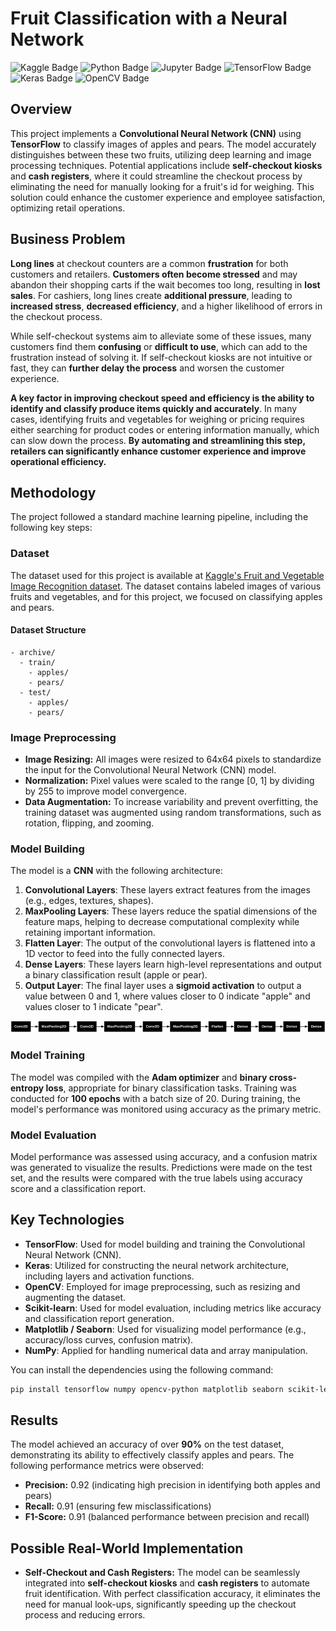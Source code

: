 # Fruit Classification with a Neural Network
![Kaggle Badge](https://img.shields.io/badge/made%20with-kaggle-%2320BEFF?logo=kaggle&logoColor=white) ![Python Badge](https://img.shields.io/badge/made_with-python-%233776AB?logo=python&logoColor=white) ![Jupyter Badge](https://img.shields.io/badge/made_with-jupyter-%23F37626?logo=jupyter&logoColor=white) ![TensorFlow Badge](https://img.shields.io/badge/made%20with-tensorflow-%23FF6F00?logo=TensorFlow&logoColor=white) ![Keras Badge](https://img.shields.io/badge/made%20with-keras-%23D00000?logo=Keras&logoColor=white) ![OpenCV Badge](https://img.shields.io/badge/made%20with-opencv-%235C3EE8?logo=OpenCV&logoColor=white) 



## Overview

This project implements a **Convolutional Neural Network (CNN)** using **TensorFlow** to classify images of apples and pears. The model accurately distinguishes between these two fruits, utilizing deep learning and image processing techniques. Potential applications include **self-checkout kiosks** and **cash registers**, where it could streamline the checkout process by eliminating the need for manually looking for a fruit's id for weighing. This solution could enhance the customer experience and employee satisfaction, optimizing retail operations.

## Business Problem

**Long lines** at checkout counters are a common **frustration** for both customers and retailers. **Customers often become stressed** and may abandon their shopping carts if the wait becomes too long, resulting in **lost sales**. For cashiers, long lines create **additional pressure**, leading to **increased stress**, **decreased efficiency**, and a higher likelihood of errors in the checkout process.

While self-checkout systems aim to alleviate some of these issues, many customers find them **confusing** or **difficult to use**, which can add to the frustration instead of solving it. If self-checkout kiosks are not intuitive or fast, they can **further delay the process** and worsen the customer experience.

**A key factor in improving checkout speed and efficiency is the ability to identify and classify produce items quickly and accurately**. In many cases, identifying fruits and vegetables for weighing or pricing requires either searching for product codes or entering information manually, which can slow down the process. **By automating and streamlining this step, retailers can significantly enhance customer experience and improve operational efficiency.**

## Methodology

The project followed a standard machine learning pipeline, including the following key steps:

### Dataset

The dataset used for this project is available at [Kaggle's Fruit and Vegetable Image Recognition dataset](https://www.kaggle.com/datasets/kritikseth/fruit-and-vegetable-image-recognition). The dataset contains labeled images of various fruits and vegetables, and for this project, we focused on classifying apples and pears.

#### Dataset Structure

```
- archive/
  - train/
    - apples/
    - pears/
  - test/
    - apples/
    - pears/
```

### Image Preprocessing

- **Image Resizing:** All images were resized to 64x64 pixels to standardize the input for the Convolutional Neural Network (CNN) model.
- **Normalization:** Pixel values were scaled to the range [0, 1] by dividing by 255 to improve model convergence.
- **Data Augmentation:** To increase variability and prevent overfitting, the training dataset was augmented using random transformations, such as rotation, flipping, and zooming.

### Model Building

The model is a **CNN** with the following architecture:

1. **Convolutional Layers**: These layers extract features from the images (e.g., edges, textures, shapes).
2. **MaxPooling Layers**: These layers reduce the spatial dimensions of the feature maps, helping to decrease computational complexity while retaining important information.
3. **Flatten Layer**: The output of the convolutional layers is flattened into a 1D vector to feed into the fully connected layers.
4. **Dense Layers**: These layers learn high-level representations and output a binary classification result (apple or pear).
5. **Output Layer**: The final layer uses a **sigmoid activation** to output a value between 0 and 1, where values closer to 0 indicate "apple" and values closer to 1 indicate "pear".

![Network Architecture](network_architecture.png)

### Model Training

The model was compiled with the **Adam optimizer** and **binary cross-entropy loss**, appropriate for binary classification tasks. Training was conducted for **100 epochs** with a batch size of 20. During training, the model's performance was monitored using accuracy as the primary metric.

### Model Evaluation

Model performance was assessed using accuracy, and a confusion matrix was generated to visualize the results. Predictions were made on the test set, and the results were compared with the true labels using accuracy score and a classification report.

## Key Technologies

- **TensorFlow**: Used for model building and training the Convolutional Neural Network (CNN).
- **Keras**: Utilized for constructing the neural network architecture, including layers and activation functions.
- **OpenCV**: Employed for image preprocessing, such as resizing and augmenting the dataset.
- **Scikit-learn**: Used for model evaluation, including metrics like accuracy and classification report generation.
- **Matplotlib / Seaborn**: Used for visualizing model performance (e.g., accuracy/loss curves, confusion matrix).
- **NumPy**: Applied for handling numerical data and array manipulation.

You can install the dependencies using the following command:

```bash
pip install tensorflow numpy opencv-python matplotlib seaborn scikit-learn
```

## Results
The model achieved an accuracy of over **90%** on the test dataset, demonstrating its ability to effectively classify apples and pears. The following performance metrics were observed:
- **Precision:** 0.92 (indicating high precision in identifying both apples and pears)
- **Recall:** 0.91 (ensuring few misclassifications)
- **F1-Score:** 0.91 (balanced performance between precision and recall)

## Possible Real-World Implementation

- **Self-Checkout and Cash Registers:** The model can be seamlessly integrated into **self-checkout kiosks** and **cash registers** to automate fruit identification. With perfect classification accuracy, it eliminates the need for manual look-ups, significantly speeding up the checkout process and reducing errors.



